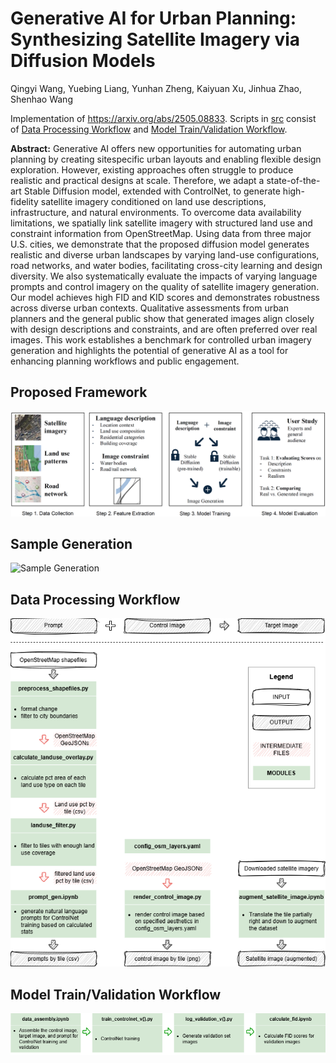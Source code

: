 # Generative AI for Urban Planning: Synthesizing Satellite Imagery via Diffusion Models 
Qingyi Wang, Yuebing Liang, Yunhan Zheng, Kaiyuan Xu, Jinhua Zhao, Shenhao Wang

Implementation of https://arxiv.org/abs/2505.08833.
Scripts in [src](src/) consist of [Data Processing Workflow](img/data%20process.png) and [Model Train/Validation Workflow](img/training%20workflow.png).


**Abstract:** Generative AI offers new opportunities for automating urban planning by creating sitespecific urban layouts and enabling flexible design exploration. However, existing approaches often struggle to produce realistic and practical designs at scale. Therefore, we adapt a state-of-the-art Stable Diffusion model, extended with ControlNet, to generate high-fidelity satellite imagery conditioned on land use descriptions, infrastructure, and natural environments. To overcome data availability limitations, we spatially link satellite imagery with structured land use and constraint information from OpenStreetMap. Using data from three major U.S. cities, we demonstrate that the proposed diffusion model generates realistic and diverse urban landscapes by varying land-use configurations, road networks, and water bodies, facilitating cross-city learning and design diversity. We also systematically evaluate the impacts of varying language prompts and control imagery on the quality of satellite imagery generation. Our model achieves high FID and KID scores and demonstrates robustness across diverse urban contexts. Qualitative assessments from urban planners and the general public show that generated images align closely with design descriptions and constraints, and are often preferred over real images. This work establishes a benchmark for controlled urban imagery generation and highlights the potential of generative AI as a tool for enhancing planning workflows and public engagement.


## Proposed Framework
![Proposed Framework](img/method.png)

## Sample Generation
![Sample Generation](img/sample%20generation.PNG)

## Data Processing Workflow
![Data Process](img/data%20process.png)

## Model Train/Validation Workflow
![Model Training](img/training%20workflow.png)